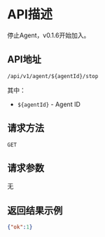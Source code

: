 # API描述
停止Agent，v0.1.6开始加入。

## API地址
~~~
/api/v1/agent/${agentId}/stop
~~~
其中：
* `${agentId}` - Agent ID

## 请求方法
~~~
GET
~~~

## 请求参数
无

## 返回结果示例
~~~json
{"ok":1}
~~~